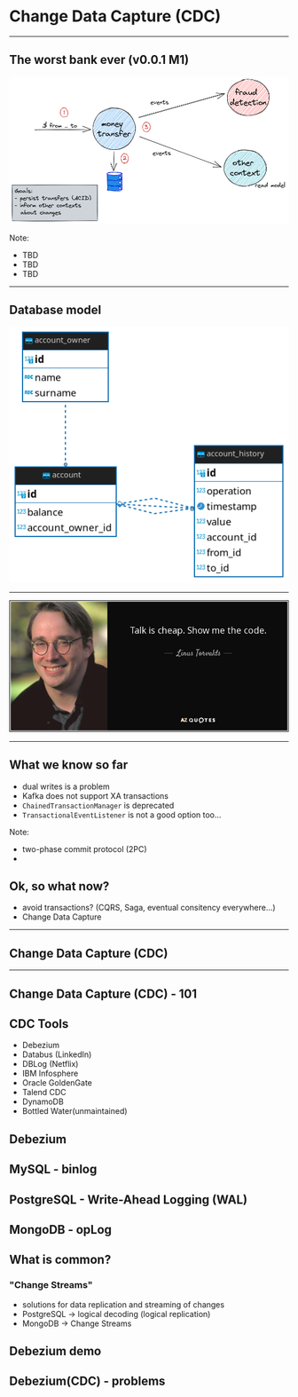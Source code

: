 # Change Data Capture (CDC)


---

## The worst bank ever (v0.0.1 M1)

![title](assets/img/money_transfer_process.png)

Note:
* TBD
* TBD
* TBD

---

## Database model

![title](assets/img/db-schema.png)

---

![title](assets/img/show-me-the-code.jpg)

---

## What we know so far

- dual writes is a problem
- Kafka does not support XA transactions
- `ChainedTransactionManager` is deprecated
- `TransactionalEventListener` is not a good option too...

Note:
*  two-phase commit protocol (2PC)
*

## Ok, so what now?
- avoid transactions? (CQRS, Saga, eventual consitency everywhere...)
- Change Data Capture

---

## Change Data Capture (CDC)

---

## Change Data Capture (CDC) - 101


## CDC Tools

- Debezium
- Databus (LinkedIn)
- DBLog (Netflix)
- IBM Infosphere 
- Oracle GoldenGate
- Talend CDC
- DynamoDB
- Bottled Water(unmaintained)


## Debezium


## MySQL - binlog


## PostgreSQL - Write-Ahead Logging (WAL)

## MongoDB - opLog

## What is common?

### "Change Streams"
- solutions for data replication and streaming of changes
- PostgreSQL -> logical decoding (logical replication)
- MongoDB -> Change Streams


## Debezium demo



## Debezium(CDC) - problems
